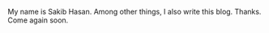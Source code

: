 <!-- title: About -->
<!-- render: yes -->
<!-- fixed_page: yes -->

My name is Sakib Hasan. Among other things, I also write this blog. Thanks. Come again soon.
